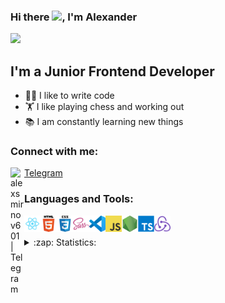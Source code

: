 ### Hi there ![](https://user-images.githubusercontent.com/18350557/176309783-0785949b-9127-417c-8b55-ab5a4333674e.gif), I'm Alexander


![](https://komarev.com/ghpvc/?username=alexsmirnov601)

## I'm a Junior Frontend Developer
- 👨‍💻 I like to write code
- 🏋️ I like playing chess and working out 
- 📚 I am constantly learning new things


### Connect with me:
<img align="left" alt="alexsmirnov601 | Telegram" width="22px" src="https://cdn.jsdelivr.net/npm/simple-icons@3.13.0/icons/telegram.svg" />  [Telegram]



### Languages and Tools:

<img align="left" alt="React" width="26px" src="https://raw.githubusercontent.com/github/explore/80688e429a7d4ef2fca1e82350fe8e3517d3494d/topics/react/react.png" />
<img align="left" alt="HTML5" width="26px" src="https://raw.githubusercontent.com/github/explore/80688e429a7d4ef2fca1e82350fe8e3517d3494d/topics/html/html.png" />
<img align="left" alt="CSS3" width="26px" src="https://raw.githubusercontent.com/github/explore/80688e429a7d4ef2fca1e82350fe8e3517d3494d/topics/css/css.png" />
<img align="left" alt="Sass" width="26px" src="https://raw.githubusercontent.com/github/explore/80688e429a7d4ef2fca1e82350fe8e3517d3494d/topics/sass/sass.png" />
<img align="left" alt="Visual Studio Code" width="26px" src="https://raw.githubusercontent.com/github/explore/80688e429a7d4ef2fca1e82350fe8e3517d3494d/topics/visual-studio-code/visual-studio-code.png" />
<img align="left" alt="JavaScript" width="26px" src="https://raw.githubusercontent.com/github/explore/80688e429a7d4ef2fca1e82350fe8e3517d3494d/topics/javascript/javascript.png" />
<img align="left" alt="Node.js" width="26px" src="https://raw.githubusercontent.com/github/explore/80688e429a7d4ef2fca1e82350fe8e3517d3494d/topics/nodejs/nodejs.png" />
<img align="left" alt="Node.js" width="26px" src="https://github.com/devicons/devicon/blob/master/icons/typescript/typescript-original.svg" />
<img align="left" alt="Node.js" width="26px" src="https://github.com/devicons/devicon/blob/master/icons/redux/redux-original.svg" />






<br />
<br />



<details>
  <summary>:zap: Statistics:</summary>
   <img align="left" alt="codeSTACKr's GitHub Stats" src="https://github-readme-stats.vercel.app/api/top-langs/?username=alexsmirnov601&langs_count=8&layout=compact" />
    <br />
    <img align="left" alt="codeSTACKr's GitHub Stats" src="https://github-readme-stats.vercel.app/api?username=alexsmirnov601&show_icons=true" />
</details>

[Telegram]: https://t.me/alexsmirnov601
